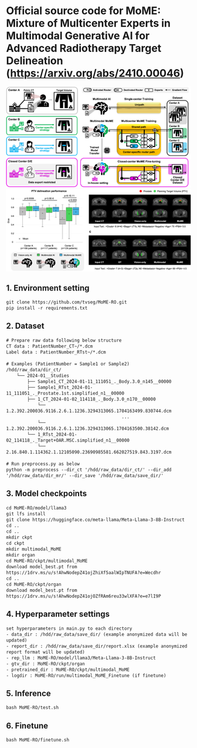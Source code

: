 # Official source code for MoME: Mixture of Multicenter Experts in Multimodal Generative AI for Advanced Radiotherapy Target Delineation (https://arxiv.org/abs/2410.00046)
![alt text](https://github.com/tvseg/MoME-RO/blob/main/Picture1.png) 
![alt text](https://github.com/tvseg/MoME-RO/blob/main/Picture2.png) 

## 1. Environment setting
```
git clone https://github.com/tvseg/MoME-RO.git
pip install -r requirements.txt
```

## 2. Dataset
```
# Prepare raw data following below structure
CT data : PatientNumber_CT~/*.dcm
Label data : PatientNumber_RTst~/*.dcm

# Examples (PatientNumber = Sample1 or Sample2)
/hdd/raw_data/dir_ct/
    └── 2024-01__Studies
        ├── Sample1_CT_2024-01-11_111051_._Body.3.0_n145__00000
        ├── Sample1_RTst_2024-01-11_111051_._Prostate.1st.simplified_n1__00000
        ├── 1_CT_2024-01-02_114118_._Body.3.0_n170__00000
            └── 1.2.392.200036.9116.2.6.1.1236.3294313065.1704163499.830744.dcm
                                            ...
            └── 1.2.392.200036.9116.2.6.1.1236.3294313065.1704163500.38142.dcm
        └── 1_RTst_2024-01-02_114118_._Target+OAR.MSC.simplified_n1__00000
            └── 2.16.840.1.114362.1.12105090.23690985581.662027519.843.3197.dcm

# Run preprocess.py as below
python -m preprocess --dir_ct '/hdd/raw_data/dir_ct/' --dir_add '/hdd/raw_data/dir_mr/' --dir_save '/hdd/raw_data/save_dir/'
```

## 3. Model checkpoints
```
cd MoME-RO/model/llama3
git lfs install
git clone https://huggingface.co/meta-llama/Meta-Llama-3-8B-Instruct
cd ..
cd ..
mkdir ckpt
cd ckpt
mkdir multimodal_MoME
mkdir organ
cd MoME-RO/ckpt/multimodal_MoME
download model_best.pt from https://1drv.ms/u/s!AhwNodepZ41ojZhiXf5aalWIpTNUFA?e=Wecdhr
cd ..
cd MoME-RO/ckpt/organ
download model_best.pt from https://1drv.ms/u/s!AhwNodepZ41ojOZfRAm6reu33wlXFA?e=e7lI9P
```

## 4. Hyperparameter settings
```
set hyperparameters in main.py to each directory
- data_dir : /hdd/raw_data/save_dir/ (example anonymized data will be updated)
- report_dir : /hdd/raw_data/save_dir/report.xlsx (example anonymized report format will be updated)
- rep_llm : MoME-RO/model/llama3/Meta-Llama-3-8B-Instruct
- gtv_dir : MoME-RO/ckpt/organ
- pretrained_dir : MoME-RO/ckpt/multimodal_MoME
- logdir : MoME-RO/run/multimodal_MoME_Finetune (if finetune)
```

## 5. Inference
```
bash MoME-RO/test.sh
```

## 6. Finetune
```
bash MoME-RO/finetune.sh
```
